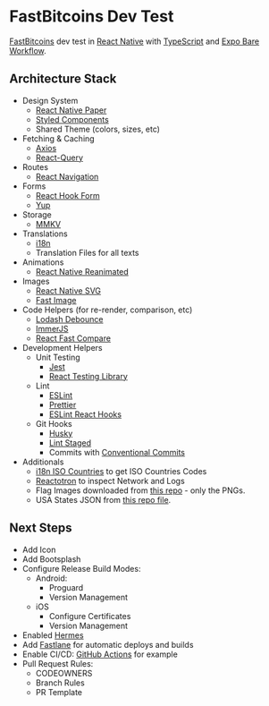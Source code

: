 # FastBitcoins Dev Test

[FastBitcoins](https://fastbitcoins.com/) dev test in [React Native](https://reactnative.dev/) with [TypeScript](https://www.typescriptlang.org/) and [Expo Bare Workflow](https://docs.expo.dev/bare/exploring-bare-workflow/).

## Architecture Stack

- Design System
  - [React Native Paper](https://callstack.github.io/react-native-paper/)
  - [Styled Components](https://styled-components.com/)
  - Shared Theme (colors, sizes, etc)
- Fetching & Caching
  - [Axios](https://github.com/axios/axios)
  - [React-Query](https://react-query.tanstack.com/)
- Routes
  - [React Navigation](https://reactnavigation.org/)
- Forms
  - [React Hook Form](https://react-hook-form.com/)
  - [Yup](https://github.com/jquense/yup)
- Storage
  - [MMKV](https://github.com/Tencent/MMKV)
- Translations
  - [i18n](https://github.com/fnando/i18n-js)
  - Translation Files for all texts
- Animations
  - [React Native Reanimated](react-native-reanimated)
- Images
  - [React Native SVG](https://github.com/react-native-svg/react-native-svg)
  - [Fast Image](https://github.com/DylanVann/react-native-fast-image)
- Code Helpers (for re-render, comparison, etc)
  - [Lodash Debounce](https://www.npmjs.com/package/lodash.debounce)
  - [ImmerJS](https://github.com/immerjs/immer)
  - [React Fast Compare](https://github.com/FormidableLabs/react-fast-compare)
- Development Helpers
  - Unit Testing
    - [Jest](https://jestjs.io/)
    - [React Testing Library](https://testing-library.com/docs/react-testing-library/intro/)
  - Lint
    - [ESLint](https://eslint.org/)
    - [Prettier](https://prettier.io/)
    - [ESLint React Hooks](https://www.npmjs.com/package/eslint-plugin-react-hooks)
  - Git Hooks
    - [Husky](https://typicode.github.io/husky/#/)
    - [Lint Staged](https://github.com/okonet/lint-staged)
    - Commits with [Conventional Commits](https://www.conventionalcommits.org/en/v1.0.0/)
- Additionals
  - [i18n ISO Countries](i18n-iso-countries) to get ISO Countries Codes
  - [Reactotron](https://github.com/infinitered/reactotron) to inspect
    Network and Logs
  - Flag Images downloaded from [this repo](react-native-country-flag) - only the PNGs.
  - USA States JSON from [this repo file](https://usastatescode.com/state-array-json).

## Next Steps

- Add Icon
- Add Bootsplash
- Configure Release Build Modes:
  - Android:
    - Proguard
    - Version Management
  - iOS
    - Configure Certificates
    - Version Management
- Enabled [Hermes](https://reactnative.dev/docs/hermes/)
- Add [Fastlane](https://fastlane.tools/) for automatic deploys and builds
- Enable CI/CD: [GitHub Actions](https://github.com/features/actions) for example
- Pull Request Rules:
  - CODEOWNERS
  - Branch Rules
  - PR Template

